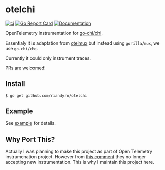 # otelchi

[![ci](https://github.com/riandyrn/otelchi/actions/workflows/ci.yaml/badge.svg)](https://github.com/riandyrn/otelchi/actions/workflows/ci.yaml)
[![Go Report Card](https://goreportcard.com/badge/github.com/riandyrn/otelchi)](https://goreportcard.com/report/github.com/riandyrn/otelchi)
[![Documentation](https://godoc.org/github.com/riandyrn/otelchi?status.svg)](https://pkg.go.dev/mod/github.com/riandyrn/otelchi)

OpenTelemetry instrumentation for [go-chi/chi](https://github.com/go-chi/chi).

Essentialy it is adaptation from [otelmux](https://github.com/open-telemetry/opentelemetry-go-contrib/tree/main/instrumentation/github.com/gorilla/mux/otelmux) but instead using `gorilla/mux`, we use `go-chi/chi`.

Currently it could only instrument traces.

PRs are welcomed!

## Install

```bash
$ go get github.com/riandyrn/otelchi
```

## Example

See [example](./example/main.go) for details.

## Why Port This?

Actually I was planning to make this project as part of Open Telemetry instrumenation project. However from [this comment](https://github.com/open-telemetry/opentelemetry-go-contrib/pull/986#issuecomment-941280855) they no longer accepting new instrumentation. This is why I maintain this project here.